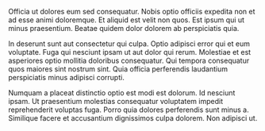 Officia ut dolores eum sed consequatur. Nobis optio officiis expedita non et ad esse animi doloremque. Et aliquid est velit non quos. Est ipsum qui ut minus praesentium. Beatae quidem dolor dolorem ab perspiciatis quia.
 In deserunt sunt aut consectetur qui culpa. Optio adipisci error qui et eum voluptate. Fuga qui nesciunt ipsam ut aut dolor qui rerum. Molestiae et est asperiores optio mollitia doloribus consequatur. Qui tempora consequatur quos maiores sint nostrum sint. Quia officia perferendis laudantium perspiciatis minus adipisci corrupti.
 Numquam a placeat distinctio optio est modi est dolorum. Id nesciunt ipsam. Ut praesentium molestias consequatur voluptatem impedit reprehenderit voluptas fuga. Porro quia dolores perferendis sunt minus a. Similique facere et accusantium dignissimos culpa dolorem. Non adipisci ut.